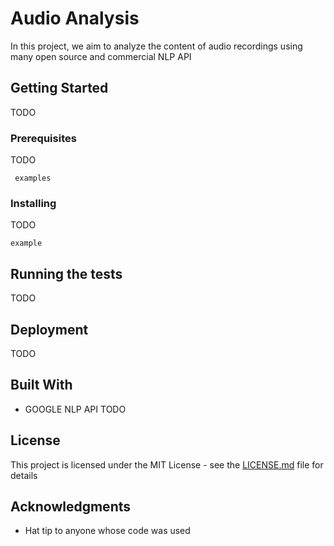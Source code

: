 # Audio Analysis

In this project, we aim to analyze the content of audio recordings using 
many open source and commercial NLP API

## Getting Started
TODO

### Prerequisites
TODO

```
 examples
```

### Installing

TODO

```
example
```

## Running the tests
TODO

## Deployment
TODO

## Built With

* GOOGLE NLP API
TODO

## License

This project is licensed under the MIT License - see the [LICENSE.md](LICENSE.md) file for details

## Acknowledgments

* Hat tip to anyone whose code was used
